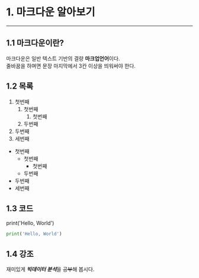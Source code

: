 # 1. 마크다운 알아보기
---

## 1.1 마크다운이란?
마크다운은 일반 텍스트 기반의 결량 **마크업언어**이다.  
줄바꿈을 하며면 문장 마지막에서 3칸 이상을 띄워써야 한다.
## 1.2 목록
1. 첫번째
    1. 첫번째
        1. 첫번째
    2. 두번째
2. 두번째
3. 세번째

* 첫번째
    * 첫번째
        * 첫번째
    * 두번째
* 두번째
* 세번째

## 1.3 코드
print('Hello, World')

``` python
print('Hello, World')
```

## 1.4 강조
재미있게 ***빅데이터 분석***을 ~~공부~~해 봅시다.